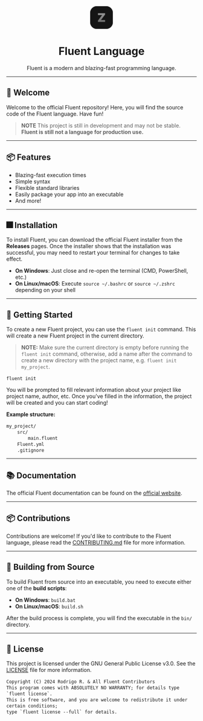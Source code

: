 <div align="center">
    <img src="assets/logo.png" height="60" width="60">
    <h1>Fluent Language</h1>
    Fluent is a modern and blazing-fast programming language.
</div>

---

## 👋 Welcome

Welcome to the official Fluent repository! Here, you will find the source code of the Fluent language. Have fun!

> **NOTE**
> This project is still in development and may not be stable.
> **Fluent is still not a language for production use.**

---

## 📦 Features

- Blazing-fast execution times
- Simple syntax
- Flexible standard libraries
- Easily package your app into an executable
- And more!

---

## 🎆 Installation

To install Fluent, you can download the official Fluent installer from the **Releases** pages.
Once the installer shows that the installation was successful, you may need to restart your terminal for changes to take effect.

- **On Windows**: Just close and re-open the terminal (CMD, PowerShell, etc.)
- **On Linux/macOS**: Execute `source ~/.bashrc` or `source ~/.zshrc` depending on your shell

---

## 🚀 Getting Started

To create a new Fluent project, you can use the `fluent init` command. This will create a new Fluent project in the current directory.

> **NOTE:** Make sure the current directory is empty before running the `fluent init` command, otherwise, add a name after the command to create a new directory with the project name, e.g. `fluent init my_project`.

```shell
fluent init
```

You will be prompted to fill relevant information about your project like project name, author, etc.
Once you've filled in the information, the project will be created and you can start coding!

**Example structure:**

```
my_project/
    src/
        main.fluent
    Fluent.yml
    .gitignore
```

---

## 📚 Documentation

The official Fluent documentation can be found on the [official website](https://rodri-r-z.github.io/Fluent/docs).

---

## 📦 Contributions

Contributions are welcome! If you'd like to contribute to the Fluent language, please read the [CONTRIBUTING.md](CONTRIBUTING.md) file for more information.

---

## 🎲 Building from Source

To build Fluent from source into an executable, you need to execute either one of the **build scripts**:

- **On Windows**: `build.bat`
- **On Linux/macOS**: `build.sh`

After the build process is complete, you will find the executable in the `bin/` directory.

---

## 📝 License

This project is licensed under the GNU General Public License v3.0. See the [LICENSE](LICENSE) file for more information.

```
Copyright (C) 2024 Rodrigo R. & All Fluent Contributors
This program comes with ABSOLUTELY NO WARRANTY; for details type `fluent license`.
This is free software, and you are welcome to redistribute it under certain conditions;
type `fluent license --full` for details.
```